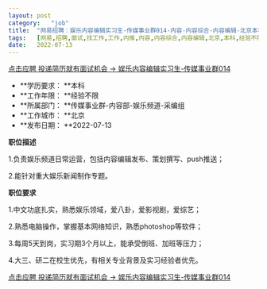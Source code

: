 ```yaml
---
layout:	post
category:	"job"
title:	"网易招聘：娱乐内容编辑实习生-传媒事业群014-内容-内容综合-内容编辑-北京本科经验不限"
tags:	[网易,招聘,面试,找工作,工作,内推,内容,内容综合,内容编辑,北京,本科,经验不限]
date:	2022-07-13
---
```


[点击应聘 投递简历就有面试机会 ->  娱乐内容编辑实习生-传媒事业群014](http://mobile.bole.netease.com/bole/boleDetail?id=41547&employeeId=346f03c3cda5f04c&key=all)



- **学历要求： **本科
- **工作年限： **经验不限
- **所属部门： **传媒事业群-内容部-娱乐频道-采编组
- **工作城市： **北京
- **发布日期： **2022-07-13



**职位描述**

1.负责娱乐频道日常运营，包括内容编辑发布、策划撰写、push推送；

2.能针对重大娱乐新闻制作专题。



**职位要求**

1.中文功底扎实，熟悉娱乐领域，爱八卦，爱影视剧，爱综艺；

2.熟悉电脑操作，掌握基本网络知识，熟悉photoshop等软件；

3.每周5天到岗，实习期3个月以上，能承受倒班、加班等压力；

4.大三、研二在校生优先，有相关专业背景及实习经验者优先。



[点击应聘 投递简历就有面试机会 ->  娱乐内容编辑实习生-传媒事业群014](http://mobile.bole.netease.com/bole/boleDetail?id=41547&employeeId=346f03c3cda5f04c&key=all)